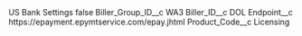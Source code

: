 <?xml version="1.0" encoding="UTF-8"?>
<CustomMetadata xmlns="http://soap.sforce.com/2006/04/metadata" xmlns:xsi="http://www.w3.org/2001/XMLSchema-instance" xmlns:xsd="http://www.w3.org/2001/XMLSchema">
    <label>US Bank Settings</label>
    <protected>false</protected>
    <values>
        <field>Biller_Group_ID__c</field>
        <value xsi:type="xsd:string">WA3</value>
    </values>
    <values>
        <field>Biller_ID__c</field>
        <value xsi:type="xsd:string">DOL</value>
    </values>
    <values>
        <field>Endpoint__c</field>
        <value xsi:type="xsd:string">https://epayment.epymtservice.com/epay.jhtml</value>
    </values>
    <values>
        <field>Product_Code__c</field>
        <value xsi:type="xsd:string">Licensing</value>
    </values>
</CustomMetadata>
